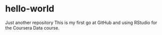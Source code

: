 # hello-world
Just another repository
This is my first go at GitHub and using RStudio for the Coursera Data course. 
